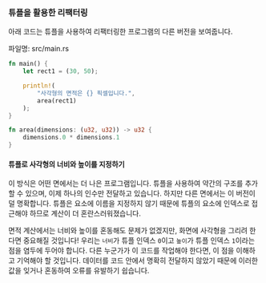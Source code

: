 ### 튜플을 활용한 리팩터링

아래 코드는 튜플을 사용하여 리팩터링한 프로그램의 다른 버전을 보여줍니다.

<span class="filename">파일명: src/main.rs</span>

```rust
fn main() {
    let rect1 = (30, 50);

    println!(
        "사각형의 면적은 {} 픽셀입니다.",
        area(rect1)
    );
}

fn area(dimensions: (u32, u32)) -> u32 {
    dimensions.0 * dimensions.1
}
```

#### 튜플로 사각형의 너비와 높이를 지정하기

이 방식은 어떤 면에서는 더 나은 프로그램입니다. 튜플을 사용하여 약간의 구조를 추가할 수 있으며, 이제 하나의 인수만 전달하고 있습니다. 하지만 다른 면에서는 이 버전이 덜 명확합니다. 튜플은 요소에 이름을 지정하지 않기 때문에 튜플의 요소에 인덱스로 접근해야 하므로 계산이 더 혼란스러워졌습니다.

면적 계산에서는 너비와 높이를 혼동해도 문제가 없겠지만, 화면에 사각형을 그리려 한다면 중요해질 것입니다! 우리는 `너비`가 튜플 인덱스 `0`이고 `높이`가 튜플 인덱스 `1`이라는 점을 염두에 두어야 합니다. 다른 누군가가 이 코드를 작업해야 한다면, 이 점을 이해하고 기억해야 할 것입니다. 데이터를 코드 안에서 명확히 전달하지 않았기 때문에 이러한 값을 잊거나 혼동하여 오류를 유발하기 쉽습니다.